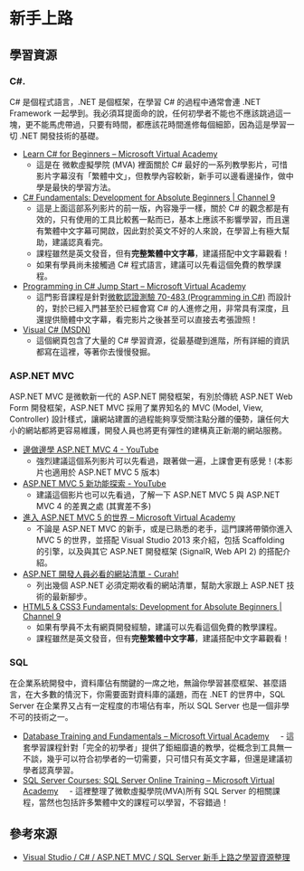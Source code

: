 # 新手上路

## 學習資源

### C#.

C# 是個程式語言，.NET 是個框架，在學習 C# 的過程中通常會連 .NET Framework 一起學到。我必須耳提面命的說，任何初學者不能也不應該跳過這一塊，更不能馬虎帶過，只要有時間，都應該花時間進修每個細節，因為這是學習一切 .NET 開發技術的基礎。

- [Learn C# for Beginners – Microsoft Virtual Academy](https://www.microsoftvirtualacademy.com/en-US/training-courses/c-fundamentals-for-absolute-beginners-8295)
    - 這是在 微軟虛擬學院 (MVA) 裡面關於 C# 最好的一系列教學影片，可惜影片字幕沒有「繁體中文」，但教學內容較新，新手可以邊看邊操作，做中學是最快的學習方法。
- [C# Fundamentals: Development for Absolute Beginners | Channel 9](https://channel9.msdn.com/Series/C-Sharp-Fundamentals-Development-for-Absolute-Beginners)
    - 這是上面這部系列影片的前一版，內容幾乎一樣，關於 C# 的觀念都是有效的，只有使用的工具比較舊一點而已，基本上應該不影響學習，而且還有繁體中文字幕可開啟，因此對於英文不好的人來說，在學習上有極大幫助，建議認真看完。
    - 課程雖然是英文發音，但有**完整繁體中文字幕**，建議搭配中文字幕觀看！
    - 如果有學員尚未接觸過 C# 程式語言，建議可以先看這個免費的教學課程。
- [Programming in C# Jump Start – Microsoft Virtual Academy](http://www.microsoftvirtualacademy.com/training-courses/developer-training-with-programming-in-c)
    - 這門影音課程是針對[微軟認證測驗 70-483 (Programming in C#)](https://www.microsoft.com/learning/zh-tw/exam-70-483.aspx) 而設計的，對於已經入門甚至於已經會寫 C# 的人進修之用，非常具有深度，且還提供簡體中文字幕，看完影片之後甚至可以直接去考張證照！
- [Visual C# (MSDN)](https://msdn.microsoft.com/zh-tw/library/kx37x362.aspx)
    - 這個網頁包含了大量的 C# 學習資源，從最基礎到進階，所有詳細的資訊都寫在這裡，等著你去慢慢發掘。

### ASP.NET MVC

ASP.NET MVC 是微軟新一代的 ASP.NET 開發框架，有別於傳統 ASP.NET Web Form 開發框架，ASP.NET MVC 採用了業界知名的 MVC (Model, View, Controller) 設計樣式，讓網站建置的過程能夠享受關注點分離的優勢，讓任何大小的網站都將更容易維護，開發人員也將更有彈性的建構真正新潮的網站服務。

- [邊做邊學 ASP.NET MVC 4 - YouTube](https://www.youtube.com/playlist?list=PL_dAxk7-NoFt9ccYrIjFma1p8iLsQqweq)
    - 強烈建議這個系列影片可以先看過，跟著做一遍，上課會更有感覺！(本影片也適用於 ASP.NET MVC 5 版本)
- [ASP.NET MVC 5 新功能探索 - YouTube](https://www.youtube.com/playlist?list=PL_dAxk7-NoFtMR6s_aW_zAKHpIsCIzTNa)
    - 建議這個影片也可以先看過，了解一下 ASP.NET MVC 5 與 ASP.NET MVC 4 的差異之處 (其實差不多)
- [進入 ASP.NET MVC 5 的世界 – Microsoft Virtual Academy](http://www.microsoftvirtualacademy.com/training-courses/asp-net-mvc-5-1)
    - 不論是 ASP.NET MVC 的新手，或是已熟悉的老手，這門課將帶領你進入 MVC 5 的世界，並搭配 Visual Studio 2013 來介紹，包括 Scaffolding 的引擎，以及與其它 ASP.NET 開發框架 (SignalR, Web API 2) 的搭配介紹。
- [ASP.NET 開發人員必看的網站清單 - Curah!](https://curah.microsoft.com/251032/aspnet-%E9%96%8B%E7%99%BC%E4%BA%BA%E5%93%A1%E5%BF%85%E7%9C%8B%E7%9A%84%E7%B6%B2%E7%AB%99%E6%B8%85%E5%96%AE)
    - 列出幾個 ASP.NET 必須定期收看的網站清單，幫助大家跟上 ASP.NET 技術的最新腳步。
- [HTML5 & CSS3 Fundamentals: Development for Absolute Beginners | Channel 9](https://channel9.msdn.com/Series/HTML5-CSS3-Fundamentals-Development-for-Absolute-Beginners)
    - 如果有學員不太有網頁開發經驗，建議可以先看這個免費的教學課程。
    - 課程雖然是英文發音，但有**完整繁體中文字幕**，建議搭配中文字幕觀看！

### SQL

在企業系統開發中，資料庫佔有關鍵的一席之地，無論你學習甚麼框架、甚麼語言，在大多數的情況下，你需要面對資料庫的議題，而在 .NET 的世界中，SQL Server 在企業界又占有一定程度的市場佔有率，所以 SQL Server 也是一個非學不可的技術之一。

- [Database Training and Fundamentals – Microsoft Virtual Academy](https://www.microsoftvirtualacademy.com/en-us/training-courses/database-fundamentals-8243)
    - 這套學習課程針對「完全的初學者」提供了鉅細靡遺的教學，從概念到工具無一不談，幾乎可以符合初學者的一切需要，只可惜只有英文字幕，但還是建議初學者認真學習。
- [SQL Server Courses: SQL Server Online Training – Microsoft Virtual Academy](http://www.microsoftvirtualacademy.com/product-training/sql-server)
    - 這裡整理了微軟虛擬學院(MVA)所有 SQL Server 的相關課程，當然也包括許多繁體中文的課程可以學習，不容錯過！

## 參考來源

- [Visual Studio / C# / ASP.NET MVC / SQL Server 新手上路之學習資源整理](http://blog.miniasp.com/post/2015/07/02/Learning-Resources-for-CSharp-Visual-Studio-ASP-NET-MVC-SQL-Server.aspx)
